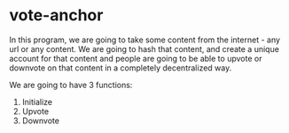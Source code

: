 # vote-anchor

In this program, we are going to take some content from the internet - any url or any content. We are going to hash that content, and create a unique account for that content and people are going to be able to upvote or downvote on that content in a completely decentralized way.

We are going to have 3 functions:
1. Initialize
2. Upvote
3. Downvote
